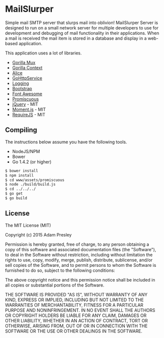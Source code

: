 MailSlurper
===========

Simple mail SMTP server that slurps mail into oblivion! MailSlurper Server is designed to run on a small network server for multiple developers to use for development and debugging of mail functionality in their applications. When a mail is received the mail item is stored in a database and display in a web-based application.

This application uses a lot of libraries.

* [Gorilla Mux](http://www.gorillatoolkit.org/pkg/mux)
* [Gorilla Context](http://www.gorillatoolkit.org/pkg/context)
* [Alice](https://github.com/justinas/alice)
* [GoHttpService](https://github.com/adampresley/GoHttpService)
* [Logging](https://github.com/adampresley/logging)
* [Bootstrap](http://getbootstrap.com/)
* [Font Awesome](http://fortawesome.github.io/Font-Awesome/)
* [Promiscuous](https://github.com/RubenVerborgh/promiscuous)
* [jQuery](http://jquery.com/) - MIT
* [Moment.js](http://momentjs.com) - MIT
* [RequireJS](http://requirejs.org) - MIT

Compiling
---------
The instructions below assume you have the following tools.

* NodeJS/NPM
* Bower
* Go 1.4.2 (or higher)

```bash
$ bower install
$ npm install
$ cd www/assets/promiscuous
$ node ./build/build.js
$ cd ../../../
$ go get
$ go build
```

License
-------
The MIT License (MIT)

Copyright (c) 2015 Adam Presley

Permission is hereby granted, free of charge, to any person obtaining a copy
of this software and associated documentation files (the "Software"), to deal
in the Software without restriction, including without limitation the rights
to use, copy, modify, merge, publish, distribute, sublicense, and/or sell
copies of the Software, and to permit persons to whom the Software is
furnished to do so, subject to the following conditions:

The above copyright notice and this permission notice shall be included in all
copies or substantial portions of the Software.

THE SOFTWARE IS PROVIDED "AS IS", WITHOUT WARRANTY OF ANY KIND, EXPRESS OR
IMPLIED, INCLUDING BUT NOT LIMITED TO THE WARRANTIES OF MERCHANTABILITY,
FITNESS FOR A PARTICULAR PURPOSE AND NONINFRINGEMENT. IN NO EVENT SHALL THE
AUTHORS OR COPYRIGHT HOLDERS BE LIABLE FOR ANY CLAIM, DAMAGES OR OTHER
LIABILITY, WHETHER IN AN ACTION OF CONTRACT, TORT OR OTHERWISE, ARISING FROM,
OUT OF OR IN CONNECTION WITH THE SOFTWARE OR THE USE OR OTHER DEALINGS IN THE
SOFTWARE.
